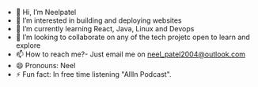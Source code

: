 - 👋 Hi, I’m Neelpatel
- 👀 I’m interested in building and deploying websites
- 🌱 I’m currently learning React, Java, Linux and Devops
- 💞️ I’m looking to collaborate on any of the tech projetc open to learn and explore
- 📫 How to reach me?- Just email me on neel_patel2004@outlook.com
- 😄 Pronouns: Neel
- ⚡ Fun fact: In free time listening "AllIn Podcast".

<!---
Neelpatel1604/Neelpatel1604 is a ✨ special ✨ repository because its `README.md` (this file) appears on your GitHub profile.
You can click the Preview link to take a look at your changes.
--->

